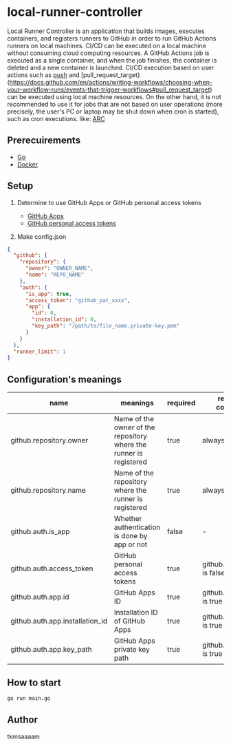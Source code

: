 # local-runner-controller

Local Runner Controller is an application that builds images, executes containers, and registers runners to GitHub in order to run GitHub Actions runners on local machines.
CI/CD can be executed on a local machine without consuming cloud computing resources. A GitHub Actions job is executed as a single container, and when the job finishes, the container is deleted and a new container is launched.
CI/CD execution based on user actions such as [push](https://docs.github.com/en/actions/writing-workflows/choosing-when-your-workflow-runs/events-that-trigger-workflows#push) and [pull_request_target}(https://docs.github.com/en/actions/writing-workflows/choosing-when-your-workflow-runs/events-that-trigger-workflows#pull_request_target) can be executed using local machine resources. On the other hand, it is not recommended to use it for jobs that are not based on user operations (more precisely, the user's PC or laptop may be shut down when cron is started), such as cron executions.
like: [ARC](https://github.com/actions/actions-runner-controller)

## Prerecuirements

- [Go](https://go.dev/)
- [Docker](https://www.docker.com/)

## Setup

1. Determine to use GitHub Apps or GitHub personal access tokens
    - [GitHub Apps](https://docs.github.com/en/apps/creating-github-apps/about-creating-github-apps/about-creating-github-apps)
    - [GitHub personal access tokens](https://docs.github.com/en/authentication/keeping-your-account-and-data-secure/managing-your-personal-access-tokens)

2. Make config.json

  ```json
  {
    "github": {
      "repository": {
        "owner": "OWNER_NAME",
        "name": "REPO_NAME"
      },
      "auth": {
        "is_app": true,
        "access_token": "github_pat_xxxx",
        "app": {
          "id": 0,
          "installation_id": 0,
          "key_path": "/path/to/file_name.private-key.pem"
        }
      }
    },
    "runner_limit": 1
  }
  ```

## Configuration's meanings

| name | meanings | required | required condition | default |
| --- | ---  | --- | --- | --- |
| github.repository.owner | Name of the owner of the repository where the runner is registered | true | always | - |
| github.repository.name | Name of the repository where the runner is registered | true | always | - |
| github.auth.is_app | Whether authentication is done by app or not | false | - | false |
| github.auth.access_token | GitHub personal access tokens | true | github.auth.is_app is false | ""(empty) |
| github.auth.app.id | GitHub Apps ID | true | github.auth.is_app is true | 0 |
| github.auth.app.installation_id | Installation ID of GitHub Apps | true | github.auth.is_app is true | 0 |
| github.auth.app.key_path | GitHub Apps private key path | true | github.auth.is_app is true | ""(empty) |

## How to start

```bash
go run main.go
```

## Author

tkmsaaaam
